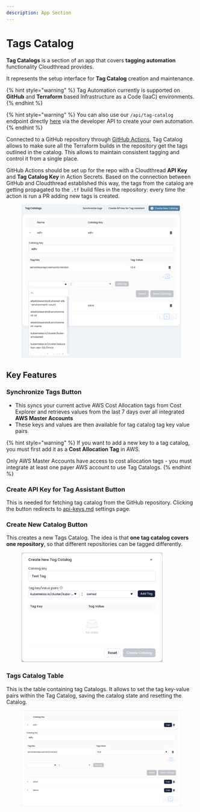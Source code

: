 ```yaml
---
description: App Section
---
```


# Tags Catalog

**Tag Catalogs** is a section of an app that covers **tagging automation** functionality Cloudthread provides.

It represents the setup interface for **Tag Catalog** creation and maintenance.

{% hint style="warning" %}
Tag Automation currently is supported on **GitHub** and **Terraform** based Infrastructure as a Code (IaaC) environments.
{% endhint %}

{% hint style="warning" %}
You can also use our `/api/tag-catalog` endpoint directly [here](https://docs.cloudthread.io/v/api-docs/reference/api-reference/tag\_catalog) via the developer API to create your own automation.
{% endhint %}

Connected to a GitHub repository through [GitHub Actions](https://docs.github.com/en/actions), Tag Catalog allows to make sure all the Terraform builds in the repository get the tags outlined in the catalog. This allows to maintain consistent tagging and control it from a single place.

GitHub Actions should be set up for the repo with a Cloudthread **API Key** and **Tag Catalog Key** in Action Secrets. Based on the connection between GitHub and Cloudthread established this way, the tags from the catalog are getting propagated to the `.tf` build files in the repository: every time the action is run a PR adding new tags is created.

<figure><img src="../../.gitbook/assets/image (1).png" alt=""><figcaption></figcaption></figure>

## Key Features

### Synchronize Tags Button

* This syncs your current active AWS Cost Allocation tags from Cost Explorer and retrieves values from the last 7 days over all integrated **AWS Master Accounts**
* These keys and values are then available for tag catalog tag key value pairs

{% hint style="warning" %}
If you want to add a new key to a tag catalog, you must first add it as a **Cost Allocation Tag** in AWS.

Only AWS Master Accounts have access to cost allocation tags - you must integrate at least one payer AWS account to use Tag Catalogs.
{% endhint %}

### Create API Key for Tag Assistant Button

This is needed for fetching tag catalog from the GitHub repository. Clicking the button redirects to [api-keys.md](../settings/api-keys.md "mention") settings page.

### Create New Catalog Button

This creates a new Tags Catalog. The idea is that **one tag catalog covers one repository**, so that different repositories can be tagged differently.

<div align="left">

<figure><img src="../../.gitbook/assets/tag-catalog-1-create-new.png" alt="" width="375"><figcaption></figcaption></figure>

</div>

### Tags Catalog Table

This is the table containing tag Catalogs. It allows to set the tag key-value pairs within the Tag Catalog, saving the catalog state and resetting the Catalog.

<figure><img src="../../.gitbook/assets/tag-catalog-2-tag-table.png" alt=""><figcaption></figcaption></figure>

